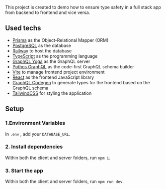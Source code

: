 This project is created to demo how to ensure type safety in a full stack app from backend to frontend and vice versa.

## Used techs

- [Prisma](https://www.prisma.io/) as the Object-Relational Mapper (ORM)
- [PostgreSQL](https://www.postgresql.org/) as the database
- [Railway](https://railway.app/) to host the database
- [TypeScript](https://www.typescriptlang.org/) as the programming language
- [GraphQL Yoga](https://github.com/dotansimha/graphql-yoga) as the GraphQL server
- [Pothos GraphQL](https://pothos-graphql.dev/) as the code-first GraphQL schema builder
- [Vite](https://vitejs.dev/) to manage frontend project environment
- [React](https://react.dev/) as the frontend JavaScript library
- [GraphQL Codegen](https://the-guild.dev/graphql/codegen) to generate types for the frontend based on the GraphQL schema
- [TailwindCSS](https://tailwindcss.com/) for styling the application

## Setup

### 1.Environment Variables

In `.env` , add your `DATABASE_URL`.

### 2. Install dependencies

Within both the client and server folders, run `npm i`.

### 3. Start the app

Within both the client and server folders, run `npm run dev`.
